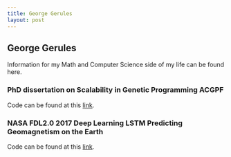 ```yaml
---
title: George Gerules
layout: post
---
```


## George Gerules  

Information for my Math and Computer Science side of my life can be found here.

### PhD dissertation on Scalability in Genetic Programming ACGPF 

Code can be found at this [link](https://ggerules.github.io/lilgp1.03).  

### NASA FDL2.0 2017 Deep Learning LSTM Predicting Geomagnetism on the Earth 

Code can be found at this [link](https://github.com/nasa-fdl/solar-terrestrial).

